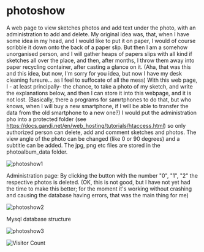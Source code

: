 # photoshow
A web page to view sketches photos and add text under the photo, with an administration to add and delete. My original idea was, that, when I have some idea in my head, and I would like to put it on paper, I would of course scribble it down onto the back of a paper slip. But then I am a somehow unorganised person, and I will gather heaps of papers slips with all kind if sketches all over the place, and then, after months, I throw them away into paper recycling container, after casting a glance on it. (Aha, that was this and this idea, but now, I'm sorry  for you idea, but now  I have my desk cleaning fureure... as I feel to suffocate of all the mess) With this web page, I - at least principally- the chance, to take a photo of my sketch, and write the explanations below, and then I can store it into this webpage, and it is not lost. (Basically, there a programs for samrtphones to do that, but who knows, when I will buy a new smartphone, if I will be able to transfer the data from the old smartphone to a new one?) I would put the administration pho into a protected folder (see https://docs.gandi.net/en/web_hosting/tutorials/htaccess.html) so only authorized person can delete, add and comment sketches and photos. 
The view angle of the photo can be changed (like 0 or 90 degrees) and a subtitle can be added.
 The jpg, png etc  files are stored in the photoalbum_data folder.

![photoshow1](https://github.com/ReinhardLenz/photoshow/assets/71219487/7dcf3fa3-6b12-4055-8842-55f3583619e5)


Administration page:
By clicking the button  with the number "0", "1", "2"  the respective photos is deleted. (OK, this is not good, but I have not yet had the time to make this better; for the moment it's working without crashing and causing the database having errors, that was the main thing for me)

![photoshow2](https://github.com/ReinhardLenz/photoshow/assets/71219487/5379ebfb-a2c8-4529-8387-67d60c6cf9b2)


Mysql database structure

![photoshow3](https://github.com/ReinhardLenz/photoshow/assets/71219487/3ef629e5-ae12-429e-a18d-fef734d08e5f)


![Visitor Count](https://komarev.com/ghpvc/?username=ReinhardLenz&repo=photoshow&color=green)

